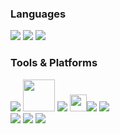 <div align="left">

### Languages
<img src="https://img.shields.io/badge/C++17-%2300599C.svg?style=for-the-badge&logo=c%2B%2B&logoColor=white"/>
<img src="https://img.shields.io/badge/C++20-%2300599C.svg?style=for-the-badge&logo=c%2B%2B&logoColor=white"/>
<img src="https://img.shields.io/badge/C-%2300599C.svg?style=for-the-badge&logo=c&logoColor=white"/>

### Tools & Platforms
<img src="https://img.shields.io/badge/Git-F05032?style=for-the-badge&logo=Git&logoColor=white"/>
<img src="https://techcrunch.com/wp-content/uploads/2015/03/visual-studio-logo.png?resize=1097,617" width="51"/>
<img src="https://img.shields.io/badge/Vercel-%23000000.svg?style=for-the-badge&logo=vercel&logoColor=white"/>
<img src="https://static.wikia.nocookie.net/logopedia/images/2/2c/Directxxiiultimate.png/revision/latest/scale-to-width-down/48?cb=20200728180301" width="27"/><img src="https://img.shields.io/badge/DirectX-000000?style=for-the-badge&logoColor=black"/>
<img src="https://img.shields.io/badge/cuda-000000.svg?style=for-the-badge&logo=nVIDIA&logoColor=green"/>
<br>
<img src="https://img.shields.io/badge/Unreal%20Engine-%23313131.svg?style=for-the-badge&logo=unrealengine&logoColor=white"/>
<img src="https://img.shields.io/badge/Godot-%23FFFFFF.svg?style=for-the-badge&logo=godot-engine"/>
<img src="https://img.shields.io/badge/steam-%23000000.svg?style=for-the-badge&logo=steam&logoColor=white"/>

</div>

